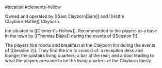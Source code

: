 #location #clements-hollow 

Owned and operated by [[Sam Clayborn|Sam]] and [[Hattie Clayborn|Hattie]] Clayborn.

Inn situated in [[Clement's Hollow]]. Recommended to the players as a base in the town by [[Thomias Blake]] during the events of [[Session 1]].

The players hire rooms and breakfast at the Clayborn Inn during the events of [[Session 2]]. They find the inn to consist of: a reception desk and lounge; the upstairs living quarters; a bar at the rear; and a door leading to what the players presume to be the living quarters of the Clayborn family.
